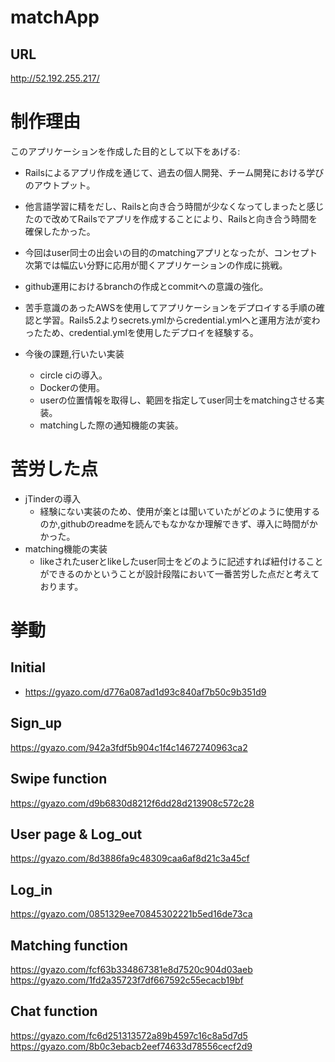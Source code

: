 # matchApp
## URL
http://52.192.255.217/

# 制作理由

このアプリケーションを作成した目的として以下をあげる:

* Railsによるアプリ作成を通じて、過去の個人開発、チーム開発における学びのアウトプット。

* 他言語学習に精をだし、Railsと向き合う時間が少なくなってしまったと感じたので改めてRailsでアプリを作成することにより、Railsと向き合う時間を確保したかった。

* 今回はuser同士の出会いの目的のmatchingアプリとなったが、コンセプト次第では幅広い分野に応用が聞くアプリケーションの作成に挑戦。

* github運用におけるbranchの作成とcommitへの意識の強化。

* 苦手意識のあったAWSを使用してアプリケーションをデプロイする手順の確認と学習。Rails5.2よりsecrets.ymlからcredential.ymlへと運用方法が変わったため、credential.ymlを使用したデプロイを経験する。

* 今後の課題,行いたい実装
  * circle ciの導入。
  * Dockerの使用。
  * userの位置情報を取得し、範囲を指定してuser同士をmatchingさせる実装。
  * matchingした際の通知機能の実装。
  
# 苦労した点
- jTinderの導入
  - 経験にない実装のため、使用が楽とは聞いていたがどのように使用するのか,githubのreadmeを読んでもなかなか理解できず、導入に時間がかかった。
- matching機能の実装
  - likeされたuserとlikeしたuser同士をどのように記述すれば紐付けることができるのかということが設計段階において一番苦労した点だと考えております。

# 挙動
## Initial
 * https://gyazo.com/d776a087ad1d93c840af7b50c9b351d9
 
## Sign_up
 https://gyazo.com/942a3fdf5b904c1f4c14672740963ca2
 
## Swipe function
 https://gyazo.com/d9b6830d8212f6dd28d213908c572c28
 
## User page & Log_out
 https://gyazo.com/8d3886fa9c48309caa6af8d21c3a45cf
 
## Log_in
 https://gyazo.com/0851329ee70845302221b5ed16de73ca
 
## Matching function
 https://gyazo.com/fcf63b334867381e8d7520c904d03aeb
 https://gyazo.com/1fd2a35723f7df667592c55ecacb19bf
 
## Chat function
 https://gyazo.com/fc6d251313572a89b4597c16c8a5d7d5
 https://gyazo.com/8b0c3ebacb2eef74633d78556cecf2d9
  
  

